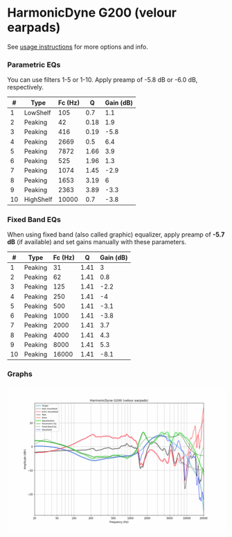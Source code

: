 # HarmonicDyne G200 (velour earpads)
See [usage instructions](https://github.com/jaakkopasanen/AutoEq#usage) for more options and info.

### Parametric EQs
You can use filters 1-5 or 1-10. Apply preamp of -5.8 dB or -6.0 dB, respectively.

|   # | Type      |   Fc (Hz) |    Q |   Gain (dB) |
|-----|-----------|-----------|------|-------------|
|   1 | LowShelf  |       105 | 0.7  |         1.1 |
|   2 | Peaking   |        42 | 0.18 |         1.9 |
|   3 | Peaking   |       416 | 0.19 |        -5.8 |
|   4 | Peaking   |      2669 | 0.5  |         6.4 |
|   5 | Peaking   |      7872 | 1.66 |         3.9 |
|   6 | Peaking   |       525 | 1.96 |         1.3 |
|   7 | Peaking   |      1074 | 1.45 |        -2.9 |
|   8 | Peaking   |      1653 | 3.19 |         6   |
|   9 | Peaking   |      2363 | 3.89 |        -3.3 |
|  10 | HighShelf |     10000 | 0.7  |        -3.8 |

### Fixed Band EQs
When using fixed band (also called graphic) equalizer, apply preamp of **-5.7 dB** (if available) and set gains manually with these parameters.

|   # | Type    |   Fc (Hz) |    Q |   Gain (dB) |
|-----|---------|-----------|------|-------------|
|   1 | Peaking |        31 | 1.41 |         3   |
|   2 | Peaking |        62 | 1.41 |         0.8 |
|   3 | Peaking |       125 | 1.41 |        -2.2 |
|   4 | Peaking |       250 | 1.41 |        -4   |
|   5 | Peaking |       500 | 1.41 |        -3.1 |
|   6 | Peaking |      1000 | 1.41 |        -3.8 |
|   7 | Peaking |      2000 | 1.41 |         3.7 |
|   8 | Peaking |      4000 | 1.41 |         4.3 |
|   9 | Peaking |      8000 | 1.41 |         5.3 |
|  10 | Peaking |     16000 | 1.41 |        -8.1 |

### Graphs
![](./HarmonicDyne%20G200%20(velour%20earpads).png)

